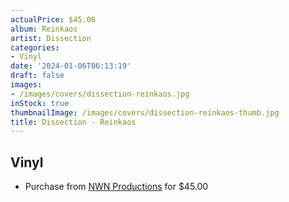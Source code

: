 ```yaml
---
actualPrice: $45.00
album: Reinkaos
artist: Dissection
categories:
- Vinyl
date: '2024-01-06T06:13:19'
draft: false
images:
- /images/covers/dissection-reinkaos.jpg
inStock: true
thumbnailImage: /images/covers/dissection-reinkaos-thumb.jpg
title: Dissection - Reinkaos
---
```


## Vinyl
* Purchase from [NWN Productions](http://shop.nwnprod.com/index.php?route=product/product&path=75&product_id=44758&sort=pd.name&order=ASC) for $45.00
